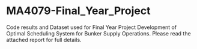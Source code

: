 # MA4079-Final_Year_Project

Code results and Dataset used for Final Year Project Development of Optimal Scheduling System for Bunker Supply Operations. Please read the attached report for full details.